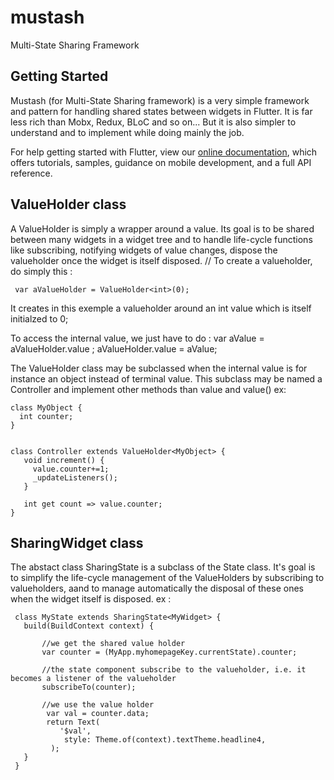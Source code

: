 # mustash

Multi-State Sharing Framework

## Getting Started

Mustash (for Multi-State Sharing framework) is a very simple framework and pattern for handling shared states 
between widgets in Flutter. It is far less rich than Mobx, Redux, BLoC and so on... But it is also simpler 
to understand and to implement while doing mainly the job. 

For help getting started with Flutter, view our 
[online documentation](https://flutter.dev/docs), which offers tutorials, 
samples, guidance on mobile development, and a full API reference.

## ValueHolder class
A ValueHolder is simply a wrapper around a value.
Its goal is to be shared between many widgets in a widget tree
and to handle life-cycle functions like subscribing, notifying widgets of value changes,
dispose the valueholder once the widget is itself disposed.
//
To create a valueholder, do simply this :

     var aValueHolder = ValueHolder<int>(0);
     
It creates in this exemple a valueholder around an int value which
is itself initialzed to 0;

To access the internal value, we just have to do :
var aValue = aValueHolder.value ;
aValueHolder.value = aValue;

The ValueHolder class may be subclassed when the internal value is for instance an object instead of terminal value.
This subclass may be named a Controller and implement other methods than value and value()
ex:

    class MyObject {
      int counter;
    }
    
    
    class Controller extends ValueHolder<MyObject> {
       void increment() {
         value.counter+=1;
         _updateListeners();
       }
    
       int get count => value.counter;
    }
    
## SharingWidget class

The abstact class SharingState is a subclass of the State class.
It's goal is to simplify the life-cycle management of the ValueHolders
by subscribing to   valueholders, aand to manage automatically the disposal of these ones
when the widget itself is disposed.
ex :

     class MyState extends SharingState<MyWidget> {
       build(BuildContext context) {
       
           //we get the shared value holder
           var counter = (MyApp.myhomepageKey.currentState).counter;
           
           //the state component subscribe to the valueholder, i.e. it becomes a listener of the valueholder
           subscribeTo(counter);
           
           //we use the value holder
            var val = counter.data;
            return Text(
               '$val',
                style: Theme.of(context).textTheme.headline4,
             );
       }
     }